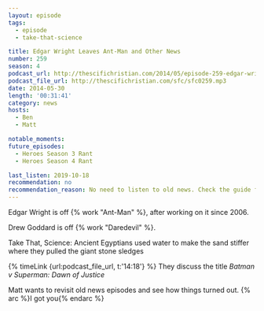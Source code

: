 ```yaml
---
layout: episode
tags:
  - episode
  - take-that-science

title: Edgar Wright Leaves Ant-Man and Other News
number: 259
season: 4
podcast_url: http://thescifichristian.com/2014/05/episode-259-edgar-wright-leaves-ant-man-and-other-news/
podcast_file_url: http://thescifichristian.com/sfc/sfc0259.mp3
date: 2014-05-30
length: '00:31:41'
category: news
hosts:
  - Ben
  - Matt

notable_moments: 
future_episodes:
  - Heroes Season 3 Rant
  - Heroes Season 4 Rant

last_listen: 2019-10-18
recommendation: no
recommendation_reason: No need to listen to old news. Check the guide for what's interesting in hindsight.
---
```

Edgar Wright is off {% work "Ant-Man" %}, after working on it since 2006.

Drew Goddard is off {% work "Daredevil" %}.

Take That, Science: Ancient Egyptians used water to make the sand stiffer where they pulled the giant stone sledges

{% timeLink {url:podcast_file_url, t:'14:18'} %} They discuss the title <i class='work-title'>Batman v Superman: Dawn of Justice</i>

Matt wants to revisit old news episodes and see how things turned out. {% arc %}I got you{% endarc %}